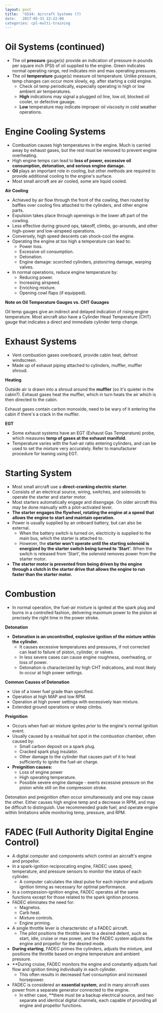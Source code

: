 ```yaml
---
layout: post
title:  "GS34: Aircraft Systems (7)
date:   2017-05-31 22:22:00
categories: cpl-multi-training
---
```


# Oil Systems (continued)

 * The oil **pressure** gauge(s) provide an indication of pressure in pounds
   per square inch (PSI) of oil supplied to the engine. Green indicates
   normal operating range, red indicates min and max operating pressures.
 * The oil **temperature** guage(s) measure oil temperature. Unlike
   pressure, temp changes can occur more slowly, eg. after starting a
   cold engine.
    * Check oil temp periodically, especially operating in high or low
      ambient air temperatures.
    * **High** indications may signal a plugged oil line, low oil, blocked
      oil cooler, or defective gauage.
    * **Low** temperature may indicate improper oil viscosity in cold
      weather operations.

# Engine Cooling Systems

 * Combustion causes high temperatures in the engine. Much is carried
   away by exhaust gases, but the rest must be removed to prevent engine
   overheating.
 * High engine temps can lead to **loss of power, excessive oil consumption,
   detonation, and serious engine damage.**
 * **Oil** plays an important role in cooling, but other methods are
   required to provide additional cooling to the engine's surface.
 * Most small aircraft are air cooled, some are liquid cooled.

**Air Cooling**

 * Achieved by air flow through the front of the cowling, then routed by
   baffles over cooling fins attached to the cylinders, and other engine
   parts.
 * Expulsion takes place through openeings in the lower aft part
   of the cowling.
 * Less effective during ground ops, takeoff, climbs, go-arounds, and other
   high-power and low-airspeed operations.
 * Conversely, high speed descents can shock-cool the engine.
 * Operating the engine at too high a temperature can lead to:
    * Power loss.
    * Excessive oil consumption.
    * Detonation.
    * Engine damage: scorched cylinders, piston/ring damage, warping valves.
 * In normal operations, reduce engine temperature by:
    * Reducing power.
    * Increasing airspeed.
    * Enriching mixture.
    * Opening cowl flaps (if equipped).

**Note on Oil Temperature Gauges vs. CHT Gauages**

Oil temp gauges give an indirect and delayed indication of rising engine
temperature. Most aircraft also have a Cylinder Head Temperature (CHT)
gauge that indicates a direct and immediate cylinder temp change.

# Exhaust Systems

 * Vent combustion gases overboard, provide cabin heat, defrost windscreen.
 * Made up of exhaust piping attached to cylinders, muffler, muffler shroud.

**Heating**

Outside air is drawn into a shroud around the **muffler** (so it's quieter
in the cabin?). Exhaust gases heat the muffler, which in turn heats the
air which is then directed to the cabin.

Exhaust gases contain carbon monoxide, need to be wary of it entering the
cabin if there's a crack in the muffler.

**EGT**

 * Some exhaust systems have an EGT (Exhaust Gas Temperature) probe, which
   measures **temp of gases at the exhaust manifold**.
 * Temperature varies with the fuel-air ratio entering cylinders, and can
   be used to set the mixture very accurately. Refer to manufacturer
   procedure for leaning using EGT.

# Starting System

 * Most small aircraft use a **direct-cranking electric starter**.
 * Consists of an electrical source, wiring, switches, and solenoids to
   operate the starter and starter motor.
 * Most starters automatically engage and disengage. On older aircraft
   this may be done manually with a pilot-activated lever.
 * **The starter engages the flywheel, rotating the engine at a speed
   that allows the engine to start and maintain operation.**
 * Power is usually supplied by an onboard battery, but can also be
   external.
    * When the battery switch is turned on, electricity is supplied to
      the main bus, which the starter is attached to.
    * However, the **starter won't operate until the starting solenoid
      is energized by the starter switch being turned to 'Start'.**
      When the switch is released from 'Start', the solenoid removes
      power from the starter motor.
 * **The starter motor is prevented from being driven by the engine
   through a clutch in the starter drive that allows the engine to
   run faster than the starter motor.**

# Combustion

 * In normal operation, the fuel-air mixture is ignited at the spark plug
   and burns in a controlled fashion, delivering maximum power to the
   piston at precisely the right time in the power stroke.

**Detonation**

 * **Detonation is an uncontrolled, explosive ignition of the mixture
   within the cylinder.**
    * It causes excessive temperatures and pressures, if not corrected
      can lead to failure of piston, cylinder, or valves.
    * In less severe cases can cause engine roughness, overheating, or
      loss of power.
    * Detonation is characterized by high CHT indications, and most likely
      to occur at high power settings.

**Common Causes of Detonation**

 * Use of a lower fuel grade than specified.
 * Operation at high MAP and low RPM.
 * Operation at high power settings with excessively lean mixture.
 * Extended ground operations or steep climbs.

**Preignition**

 * Occurs when fuel-air mixture ignites *prior* to the engine's normal
   ignition event.
 * Usually caused by a residual hot spot in the combustion chamber,
   often caused by:
    * Small carbon deposit on a spark plug.
    * Cracked spark plug insulator.
    * Other damage to the cylinder that causes part of it to heat
      sufficiently to ignite the fuel-air charge.
 * **Preignition causes:**
    * Loss of engine power
    * High operating temperature.
    * Possible severe engine damage - exerts excessive pressure on the
      piston while still on the compression stroke.

Detonation and preignition often occur simultaneously and one may cause
the other. Either causes high engine temp and a decrease in RPM, and
may be difficult to distinguish. Use recommended grade fuel, and
operate engine within limitations while monitoring temp, pressure, and
RPM.

# FADEC (Full Authority Digital Engine Control)

 * A digital computer and components which control an aircraft's
   engine and propellor.
 * In a spark-ignition reciprocating engine, FADEC uses speed,
   temperature, and pressure sensors to monitor the status of
   each cylinder.
    * A computer calculates the ideal pulse for each injector and
      adjusts ignition timing as necessary for optimal performance.
 * In a comrpession-ignition engine, FADEC operates all the same
   functions except for those related to the spark ignition process.
 * FADEC eliminates the need for:
    * Magnetos.
    * Carb heat.
    * Mixture controls.
    * Engine priming.
 * A single throttle lever is characteristic of a FADEC aircraft.
    * The pilot positions the throttle lever to a desired detent,
      such as start, idle, cruise or max power, and the FADEC
      system adjusts the engine and propellor for the desired mode.
 * **During starting**, FADEC primes the cylinders, adjusts the
   mixture, and positions the throttle based on engine temperature
   and ambient pressure.
 * **During cruise, FADEC monitors the engine and constantly adjusts
   fuel flow and ignition timing individually in each cylinder.
    * This often results in decreased fuel consumption and increased
      horsepower.
 * FADEC is considered an **essential system**, and in many aircraft
   uses power from a separate generator connected to the engine.
    * In either case, **there must be a backup electrical source,
      and two separate and identical digital channels, each capable of
      providing all engine and propellor functions.
